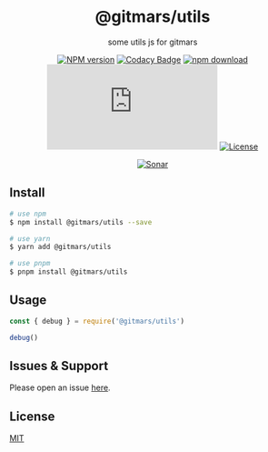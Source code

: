 <div style="text-align: center;" align="center">

# @gitmars/utils

some utils js for gitmars

[![NPM version][npm-image]][npm-url]
[![Codacy Badge][codacy-image]][codacy-url]
[![npm download][download-image]][download-url]
[![gzip][gzip-image]][gzip-url]
[![License][license-image]][license-url]

[![Sonar][sonar-image]][sonar-url]

</div>

## Install

```bash
# use npm
$ npm install @gitmars/utils --save

# use yarn
$ yarn add @gitmars/utils

# use pnpm
$ pnpm install @gitmars/utils
```

## Usage

```js
const { debug } = require('@gitmars/utils')

debug()
```

## Issues & Support

Please open an issue [here](https://github.com/saqqdy/@gitmars/utils/issues).

## License

[MIT](LICENSE)

[npm-image]: https://img.shields.io/npm/v/@gitmars/utils.svg?style=flat-square
[npm-url]: https://npmjs.org/package/@gitmars/utils
[codacy-image]: https://app.codacy.com/project/badge/Grade/f70d4880e4ad4f40aa970eb9ee9d0696
[codacy-url]: https://www.codacy.com/gh/saqqdy/@gitmars/utils/dashboard?utm_source=github.com&utm_medium=referral&utm_content=saqqdy/@gitmars/utils&utm_campaign=Badge_Grade
[download-image]: https://img.shields.io/npm/dm/@gitmars/utils.svg?style=flat-square
[download-url]: https://npmjs.org/package/@gitmars/utils
[gzip-image]: http://img.badgesize.io/https://unpkg.com/@gitmars/utils/index.js?compression=gzip&label=gzip%20size:%20JS
[gzip-url]: http://img.badgesize.io/https://unpkg.com/@gitmars/utils/index.js?compression=gzip&label=gzip%20size:%20JS
[license-image]: https://img.shields.io/badge/License-MIT-blue.svg
[license-url]: LICENSE
[sonar-image]: https://sonarcloud.io/api/project_badges/quality_gate?project=saqqdy_gitmars
[sonar-url]: https://sonarcloud.io/dashboard?id=saqqdy_gitmars
